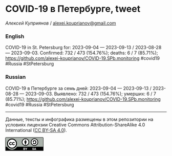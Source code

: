 # COVID-19 в Петербурге, tweet

*Алексей Куприянов* / <alexei.kouprianov@gmail.com>

### English

<!-- COVID-19 in St. Petersburg for: 2023-09-04 --- 2023-09-13 / 2023-08-28 --- 2023-09-03. Сonfirmed: 732 / 473 (154.76%); hospitalized:  /   (); deaths: 6 / 7 (85.71%); https://github.com/alexei-kouprianov/COVID-19.SPb.monitoring #covid19 #Russia #StPetersburg -->

COVID-19 in St. Petersburg for: 2023-09-04 — 2023-09-13 / 2023-08-28 —
2023-09-03. Сonfirmed: 732 / 473 (154.76%); deaths: 6 / 7 (85.71%);
<https://github.com/alexei-kouprianov/COVID-19.SPb.monitoring> \#covid19
\#Russia \#StPetersburg

### Russian

<!-- COVID-19 в Петербурге за семь дней: 2023-09-04 --- 2023-09-13 / 2023-08-28 --- 2023-09-03. Выявлено: 732 / 473 (154.76%); госпитализировано:  /   (); умерших: 6 / 7 (85.71%); https://github.com/alexei-kouprianov/COVID-19.SPb.monitoring #covid19 #Russia #StPetersburg -->

COVID-19 в Петербурге за семь дней: 2023-09-04 — 2023-09-13 / 2023-08-28
— 2023-09-03. Выявлено: 732 / 473 (154.76%); умерших: 6 / 7 (85.71%);
<https://github.com/alexei-kouprianov/COVID-19.SPb.monitoring> \#covid19
\#Russia \#StPetersburg

------------------------------------------------------------------------

Данные, тексты и инфографика размещены в этом репозитории на условиях
лицензии Creative Commons Attribution-ShareAlike 4.0 International ([CC
BY-SA 4.0](https://creativecommons.org/licenses/by-sa/4.0/)).

![](../misc/CC-BY-SA-icon.png "CC-BY-SA")
